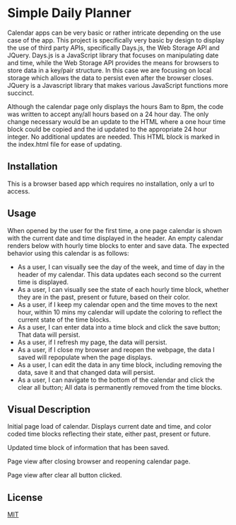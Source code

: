 # Simple Daily Planner
Calendar apps can be very basic or rather intricate depending on the use case of the app.  This project is specifically very basic by design to display the use of third party APIs, specifically Days.js, the Web Storage API and JQuery.  Days.js is a JavaScript library that focuses on manipulating date and time, while the Web Storage API provides the means for browsers to store data in a key/pair structure. In this case we are focusing on local storage which allows the data to persist even after the browser closes. JQuery is a Javascript library that makes various JavaScript functions more succinct.

Although the calendar page only displays the hours 8am to 8pm, the code was written to accept any/all hours based on a 24 hour day.  The only change necessary would be an update to the HTML where a one hour time block could be copied and the id updated to the appropriate 24 hour integer. No additional updates are needed.  This HTML block is marked in the index.html file for ease of updating.


## Installation
This is a browser based app which requires no installation, only a url to access.



## Usage
When opened by the user for the first time, a one page calendar is shown with the current date and time displayed in the header.  An empty calendar renders below with hourly time blocks to enter and save data.  The expected behavior using this calendar is as follows:

* As a user, I can visually see the day of the week, and time of day in the header of my calendar. This data updates each second so the current time is displayed.  
* As a user, I can visually see the state of each hourly time block, whether they are in the past, present or future, based on their color.  
* As a user, if I keep my calendar open and the time moves to the next hour, within 10 mins my calendar will update the coloring to reflect the current state of the time blocks.
* As a user, I can enter data into a time block and click the save button; That data will persist.  
* As a user, if I refresh my page, the data will persist.  
* As a user, if I close my browser and reopen the webpage, the data I saved will repopulate when the page displays.  
* As a user, I can edit the data in any time block, including removing the data, save it and that changed data will persist.  
* As a user, I can navigate to the bottom of the calendar and click the clear all button; All data is permanently removed from the time blocks.  
    
## Visual Description

Initial page load of calendar.  Displays current date and time, and color coded time blocks reflecting their state, either past, present or future.



Updated time block of information that has been saved.



Page view after closing browser and reopening calendar page.



Page view after clear all button clicked.
    



## License
[MIT](https://choosealicense.com/licenses/mit/)



